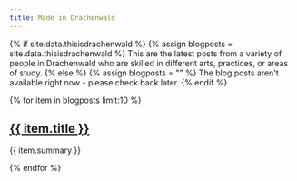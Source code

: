 ```yaml
---
title: Made in Drachenwald
---
```

{% if site.data.thisisdrachenwald %}
  {% assign blogposts = site.data.thisisdrachenwald %}
  This are the latest posts from a variety of people in Drachenwald who are
  skilled in different arts, practices, or areas of study.
{% else %}
  {% assign blogposts = "" %}
  The blog posts aren't available right now - please check back later.
{% endif %}

{% for item in blogposts limit:10 %}
<h2><a href="{{ item.link }}">{{ item.title }}</a></h2>
<p>{{ item.summary }}</p>
{% endfor %}

